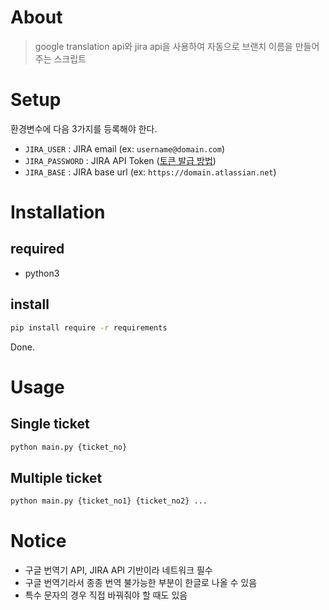 # About
> google translation api와 jira api을 사용하여 자동으로 브랜치 이름을 만들어주는 스크립트

# Setup
환경변수에 다음 3가지를 등록해야 한다.
- `JIRA_USER` : JIRA email (ex: `username@domain.com`)
- `JIRA_PASSWORD` : JIRA API Token ([토큰 발급 방법](https://www.resolution.de/create-or-generate-api-tokens-in-jira/?utm_campaign=C%3Agoad%7CA%3Atext%7CR%3AreW%3Aapit%7CP%3Ajira-software%7CV%3Agoogle%7CG%3Aall%7CL%3Aen%7CF%3Aaware%7C&utm_term=create%20api%20token%20jira&utm_medium=cpc&utm_source=google&utm_content=create%20api%20token%20jira&gclid=Cj0KCQiAnuGNBhCPARIsACbnLzr3r1WWYLr0ho2xQAhv4VgO2ppc7Jc7Dqfveb7w-y4rg8LLBDB0wQIaAmeyEALw_wcB))
- `JIRA_BASE` : JIRA base url (ex: `https://domain.atlassian.net`)

# Installation
## required
- python3
## install
```bash
pip install require -r requirements
```
Done.

# Usage
## Single ticket
```bash
python main.py {ticket_no}
```
## Multiple ticket
```bash
python main.py {ticket_no1} {ticket_no2} ...
```

# Notice
- 구글 번역기 API, JIRA API 기반이라 네트워크 필수
- 구글 번역기라서 종종 번역 불가능한 부분이 한글로 나올 수 있음
- 특수 문자의 경우 직접 바꿔줘야 할 때도 있음

